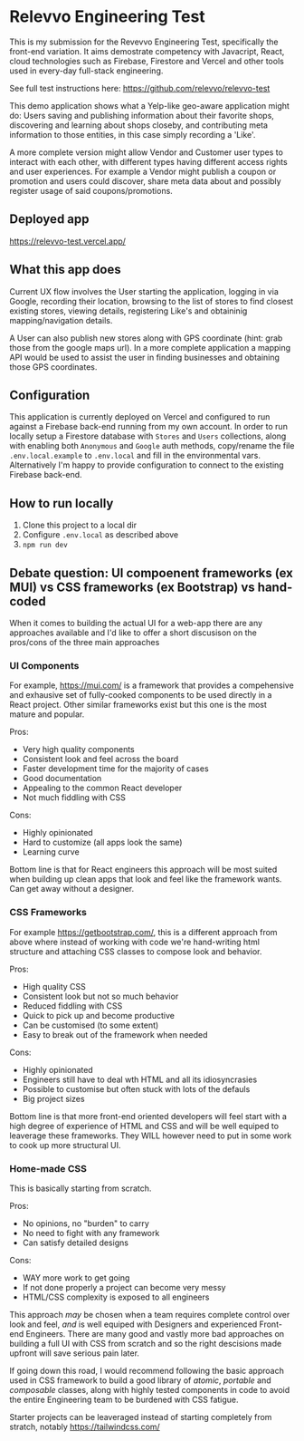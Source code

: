 # Relevvo Engineering Test

This is my submission for the Revevvo Engineering Test, specifically the front-end variation. It aims demostrate competency with Javacript, React, cloud technologies such as Firebase, Firestore and Vercel and other tools used in every-day full-stack engineering.

See full test instructions here: https://github.com/relevvo/relevvo-test

This demo application shows what a Yelp-like geo-aware application might do: Users saving and publishing information about their favorite shops, discovering and learning about shops closeby, and contributing meta information to those entities, in this case simply recording a 'Like'.

A more complete version might allow Vendor and Customer user types to interact with each other, with different types having different access rights and user experiences. For example a Vendor might publish a coupon or promotion and users could discover, share meta data about and possibly register usage of said coupons/promotions.

## Deployed app

https://relevvo-test.vercel.app/

## What this app does

Current UX flow involves the User starting the application, logging in via Google, recording their location, browsing to the list of stores to find closest existing stores, viewing details, registering Like's and obtaininig mapping/navigation details.

A User can also publish new stores along with GPS coordinate (hint: grab those from the google maps url). In a more complete application a mapping API would be used to assist the user in finding businesses and obtaining those GPS coordinates.

## Configuration

This application is currently deployed on Vercel and configured to run against a Firebase back-end running from my own account. In order to run locally setup a Firestore database with `Stores` and `Users` collections, along with enabling both `Anonymous` and `Google` auth methods, copy/rename the file `.env.local.example` to `.env.local` and fill in the environmental vars. Alternatively I'm happy to provide configuration to connect to the existing Firebase back-end.

 ## How to run locally

1. Clone this project to a local dir
2. Configure `.env.local` as described above
3. `npm run dev`


## Debate question: UI compoenent frameworks (ex MUI) vs CSS frameworks (ex Bootstrap) vs hand-coded

When it comes to building the actual UI for a web-app there are any approaches available and I'd like to offer a short discusison on the pros/cons of the three main approaches

### UI Components

For example, https://mui.com/ is a framework that provides a compehensive and exhausive set of fully-cooked components to be used directly in a React project. Other similar frameworks exist but this one is the most mature and popular.

Pros: 
- Very high quality components
- Consistent look and feel across the board
- Faster development time for the majority of cases
- Good documentation
- Appealing to the common React developer
- Not much fiddling with CSS

Cons:
- Highly opinionated 
- Hard to customize (all apps look the same)
- Learning curve

Bottom line is that for React engineers this approach will be most suited when building up clean apps that look and feel like the framework wants. Can get away without a designer.

### CSS Frameworks

For example https://getbootstrap.com/, this is a different approach from above where instead of working with code we're hand-writing html structure and attaching CSS classes to compose look and behavior.

Pros:
- High quality CSS
- Consistent look but not so much behavior
- Reduced fiddling with CSS
- Quick to pick up and become productive
- Can be customised (to some extent)
- Easy to break out of the framework when needed

Cons:
- Highly opinionated 
- Engineers still have to deal wth HTML and all its idiosyncrasies 
- Possible to customise but often stuck with lots of the defauls
- Big project sizes

Bottom line is that more front-end oriented developers will feel start with a high degree of experience of HTML and CSS and will be well equiped to leaverage these frameworks. They WILL however need to put in some work to cook up more structural UI.

### Home-made CSS

This is basically starting from scratch. 

Pros:
- No opinions, no "burden" to carry
- No need to fight with any framework
- Can satisfy detailed designs

Cons:
- WAY more work to get going
- If not done properly a project can become very messy
- HTML/CSS complexity is exposed to all engineers

This approach _may_ be chosen when a team requires complete control over look and feel, _and_ is well equiped with Designers and experienced Front-end Engineers. There are many good and vastly more bad approaches on building a full UI with CSS from scratch and so the right descisions made upfront will save serious pain later.

If going down this road, I would recommend following the basic approach used in CSS framework to build a good library of _atomic_, _portable_ and _composable_ classes, along with highly tested components in code to avoid the entire Engineering team to be burdened with CSS fatigue.

Starter projects can be leaveraged instead of starting completely from stratch, notably https://tailwindcss.com/
